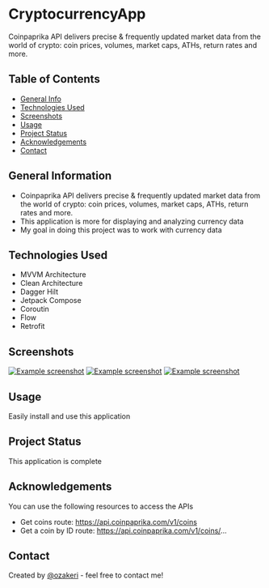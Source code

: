 # CryptocurrencyApp

Coinpaprika API delivers precise & frequently updated market data from the world of crypto: coin prices, volumes, market caps, ATHs, return rates and more.



## Table of Contents
* [General Info](#general-information)
* [Technologies Used](#technologies-used)
* [Screenshots](#screenshots)
* [Usage](#usage)
* [Project Status](#project-status)
* [Acknowledgements](#acknowledgements)
* [Contact](#contact)
<!-- * [License](#license) -->


## General Information
- Coinpaprika API delivers precise & frequently updated market data from the world of crypto: coin prices, volumes, market caps, ATHs, return rates and more.
- This application is more for displaying and analyzing currency data
- My goal in doing this project was to work with currency data
<!-- You don't have to answer all the questions - just the ones relevant to your project. -->


## Technologies Used
- MVVM Architecture
- Clean Architecture
- Dagger Hilt
- Jetpack Compose
- Coroutin
- Flow
- Retrofit

## Screenshots
[![Example screenshot](./img/screenshot.png)](https://raw.githubusercontent.com/ozakeri/CryptocurrencyApp/main/app/Screenshot1.jpg)
[![Example screenshot](./img/screenshot.png)](https://raw.githubusercontent.com/ozakeri/CryptocurrencyApp/main/app/Screenshot2.jpg)
[![Example screenshot](./img/screenshot.png)](https://raw.githubusercontent.com/ozakeri/CryptocurrencyApp/main/app/Screenshot3.jpg)
<!-- If you have screenshots you'd like to share, include them here. -->


## Usage
Easily install and use this application


## Project Status
This application is complete


## Acknowledgements
You can use the following resources to access the APIs
- Get coins route:
https://api.coinpaprika.com/v1/coins
- Get a coin by ID route:
https://api.coinpaprika.com/v1/coins/...


## Contact
Created by [@ozakeri](https://ozakeri.github.io/) - feel free to contact me!


<!-- Optional -->
<!-- ## License -->
<!-- This project is open source and available under the [... License](). -->

<!-- You don't have to include all sections - just the one's relevant to your project -->
